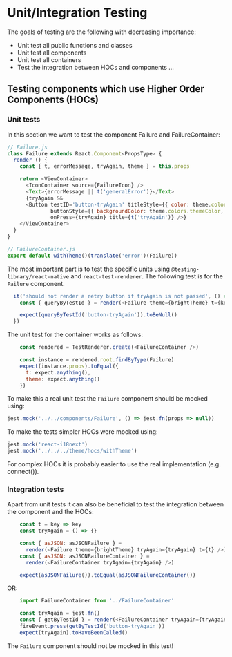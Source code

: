 # Unit/Integration Testing

The goals of testing are the following with decreasing importance:
* Unit test all public functions and classes
* Unit test all components
* Unit test all containers
* Test the integration between HOCs and components
...

## Testing components which use Higher Order Components (HOCs)

### Unit tests

In this section we want to test the component Failure and FailureContainer:

```js
// Failure.js
class Failure extends React.Component<PropsType> {
  render () {
    const { t, errorMessage, tryAgain, theme } = this.props

    return <ViewContainer>
      <IconContainer source={FailureIcon} />
      <Text>{errorMessage || t('generalError')}</Text>
      {tryAgain &&
      <Button testID='button-tryAgain' titleStyle={{ color: theme.colors.textColor }}
              buttonStyle={{ backgroundColor: theme.colors.themeColor, marginTop: 20 }}
              onPress={tryAgain} title={t('tryAgain')} />}
    </ViewContainer>
  }
}
```

```js
// FailureContainer.js
export default withTheme()(translate('error')(Failure))
```

The most important part is to test the specific units using `@testing-library/react-native` and `react-test-renderer`. The following test is for the `Failure` component.

```js
  it('should not render a retry button if tryAgain is not passed', () => {
    const { queryByTestId } = render(<Failure theme={brightTheme} t={key => key} />)

    expect(queryByTestId('button-tryAgain')).toBeNull()
  })
```

The unit test for the container works as follows:

```js
    const rendered = TestRenderer.create(<FailureContainer />)

    const instance = rendered.root.findByType(Failure)
    expect(instance.props).toEqual({
      t: expect.anything(),
      theme: expect.anything()
    })
```

To make this a real unit test the `Failure` component should be mocked using:

```js
jest.mock('../../components/Failure', () => jest.fn(props => null))
```

To make the tests simpler HOCs were mocked using:

```js
jest.mock('react-i18next')
jest.mock('../../../theme/hocs/withTheme')
```

For complex HOCs it is probably easier to use the real implementation (e.g. connect()).

### Integration tests

Apart from unit tests it can also be beneficial to test the integration between the component and the HOCs:

```js
    const t = key => key
    const tryAgain = () => {}

    const { asJSON: asJSONFailure } =
      render(<Failure theme={brightTheme} tryAgain={tryAgain} t={t} />)
    const { asJSON: asJSONFailureContainer } =
      render(<FailureContainer tryAgain={tryAgain} />)

    expect(asJSONFailure()).toEqual(asJSONFailureContainer())
```
OR:
```js
    import FailureContainer from '../FailureContainer'

    const tryAgain = jest.fn()
    const { getByTestId } = render(<FailureContainer tryAgain={tryAgain} />)
    fireEvent.press(getByTestId('button-tryAgain'))
    expect(tryAgain).toHaveBeenCalled()
```

The `Failure` component should not be mocked in this test!
